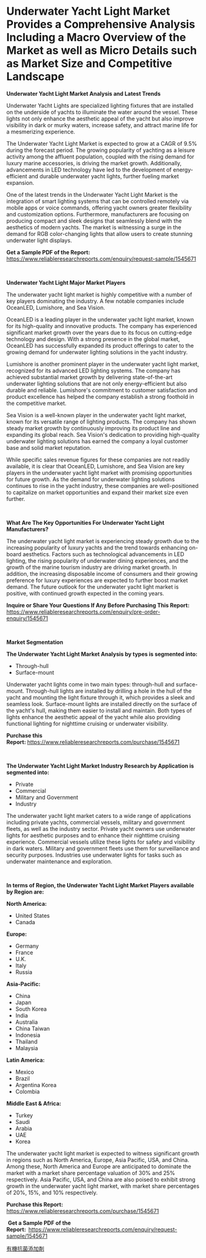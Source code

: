 <p><h1>Underwater Yacht Light Market Provides a Comprehensive Analysis Including a Macro Overview of the Market as well as Micro Details such as Market Size and Competitive Landscape</h1></p><p><strong>Underwater Yacht Light Market Analysis and Latest Trends</strong></p>
<p><p>Underwater Yacht Lights are specialized lighting fixtures that are installed on the underside of yachts to illuminate the water around the vessel. These lights not only enhance the aesthetic appeal of the yacht but also improve visibility in dark or murky waters, increase safety, and attract marine life for a mesmerizing experience. </p><p>The Underwater Yacht Light Market is expected to grow at a CAGR of 9.5% during the forecast period. The growing popularity of yachting as a leisure activity among the affluent population, coupled with the rising demand for luxury marine accessories, is driving the market growth. Additionally, advancements in LED technology have led to the development of energy-efficient and durable underwater yacht lights, further fueling market expansion.</p><p>One of the latest trends in the Underwater Yacht Light Market is the integration of smart lighting systems that can be controlled remotely via mobile apps or voice commands, offering yacht owners greater flexibility and customization options. Furthermore, manufacturers are focusing on producing compact and sleek designs that seamlessly blend with the aesthetics of modern yachts. The market is witnessing a surge in the demand for RGB color-changing lights that allow users to create stunning underwater light displays.</p></p>
<p><strong>Get a Sample PDF of the Report:&nbsp;</strong> <a href="https://www.reliableresearchreports.com/enquiry/request-sample/1545671">https://www.reliableresearchreports.com/enquiry/request-sample/1545671</a></p>
<p>&nbsp;</p>
<p><strong>Underwater Yacht Light Major Market Players</strong></p>
<p><p>The underwater yacht light market is highly competitive with a number of key players dominating the industry. A few notable companies include OceanLED, Lumishore, and Sea Vision.</p><p>OceanLED is a leading player in the underwater yacht light market, known for its high-quality and innovative products. The company has experienced significant market growth over the years due to its focus on cutting-edge technology and design. With a strong presence in the global market, OceanLED has successfully expanded its product offerings to cater to the growing demand for underwater lighting solutions in the yacht industry.</p><p>Lumishore is another prominent player in the underwater yacht light market, recognized for its advanced LED lighting systems. The company has achieved substantial market growth by delivering state-of-the-art underwater lighting solutions that are not only energy-efficient but also durable and reliable. Lumishore's commitment to customer satisfaction and product excellence has helped the company establish a strong foothold in the competitive market.</p><p>Sea Vision is a well-known player in the underwater yacht light market, known for its versatile range of lighting products. The company has shown steady market growth by continuously improving its product line and expanding its global reach. Sea Vision's dedication to providing high-quality underwater lighting solutions has earned the company a loyal customer base and solid market reputation.</p><p>While specific sales revenue figures for these companies are not readily available, it is clear that OceanLED, Lumishore, and Sea Vision are key players in the underwater yacht light market with promising opportunities for future growth. As the demand for underwater lighting solutions continues to rise in the yacht industry, these companies are well-positioned to capitalize on market opportunities and expand their market size even further.</p></p>
<p>&nbsp;</p>
<p><strong>What Are The Key Opportunities For Underwater Yacht Light Manufacturers?</strong></p>
<p><p>The underwater yacht light market is experiencing steady growth due to the increasing popularity of luxury yachts and the trend towards enhancing on-board aesthetics. Factors such as technological advancements in LED lighting, the rising popularity of underwater dining experiences, and the growth of the marine tourism industry are driving market growth. In addition, the increasing disposable income of consumers and their growing preference for luxury experiences are expected to further boost market demand. The future outlook for the underwater yacht light market is positive, with continued growth expected in the coming years.</p></p>
<p><strong>Inquire or Share Your Questions If Any Before Purchasing This Report:</strong> <a href="https://www.reliableresearchreports.com/enquiry/pre-order-enquiry/1545671">https://www.reliableresearchreports.com/enquiry/pre-order-enquiry/1545671</a></p>
<p>&nbsp;</p>
<p><strong>Market Segmentation</strong></p>
<p><strong>The Underwater Yacht Light Market Analysis by types is segmented into:</strong></p>
<p><ul><li>Through-hull</li><li>Surface-mount</li></ul></p>
<p><p>Underwater yacht lights come in two main types: through-hull and surface-mount. Through-hull lights are installed by drilling a hole in the hull of the yacht and mounting the light fixture through it, which provides a sleek and seamless look. Surface-mount lights are installed directly on the surface of the yacht's hull, making them easier to install and maintain. Both types of lights enhance the aesthetic appeal of the yacht while also providing functional lighting for nighttime cruising or underwater visibility.</p></p>
<p><strong>Purchase this Report:&nbsp;</strong><a href="https://www.reliableresearchreports.com/purchase/1545671">https://www.reliableresearchreports.com/purchase/1545671</a></p>
<p>&nbsp;</p>
<p><strong>The Underwater Yacht Light Market Industry Research by Application is segmented into:</strong></p>
<p><ul><li>Private</li><li>Commercial</li><li>Military and Government</li><li>Industry</li></ul></p>
<p><p>The underwater yacht light market caters to a wide range of applications including private yachts, commercial vessels, military and government fleets, as well as the industry sector. Private yacht owners use underwater lights for aesthetic purposes and to enhance their nighttime cruising experience. Commercial vessels utilize these lights for safety and visibility in dark waters. Military and government fleets use them for surveillance and security purposes. Industries use underwater lights for tasks such as underwater maintenance and exploration.</p></p>
<p>&nbsp;</p>
<p><strong>In terms of Region, the Underwater Yacht Light Market Players available by Region are:</strong></p>
<p>
    <p> <strong> North America: </strong>
        <ul>
            <li>United States</li>
            <li>Canada</li>
        </ul>
        </p> 
    <p> <strong> Europe: </strong>
        <ul>
            <li>Germany</li>
            <li>France</li>
            <li>U.K.</li>
            <li>Italy</li>
            <li>Russia</li>
        </ul>
        </p> 
    <p> <strong> Asia-Pacific: </strong>
        <ul>
            <li>China</li>
            <li>Japan</li>
            <li>South Korea</li>
            <li>India</li>
            <li>Australia</li>
            <li>China Taiwan</li>
            <li>Indonesia</li>
            <li>Thailand</li>
            <li>Malaysia</li>
        </ul>
        </p> 
    <p> <strong> Latin America: </strong>
        <ul>
            <li>Mexico</li>
            <li>Brazil</li>
            <li>Argentina Korea</li>
            <li>Colombia</li>
        </ul>
        </p> 
    <p> <strong> Middle East & Africa: </strong>
        <ul>
            <li>Turkey</li>
            <li>Saudi</li>
            <li>Arabia</li>
            <li>UAE</li>
            <li>Korea</li>
        </ul>
    </p>
    </p>
<p><p>The underwater yacht light market is expected to witness significant growth in regions such as North America, Europe, Asia Pacific, USA, and China. Among these, North America and Europe are anticipated to dominate the market with a market share percentage valuation of 30% and 25% respectively. Asia Pacific, USA, and China are also poised to exhibit strong growth in the underwater yacht light market, with market share percentages of 20%, 15%, and 10% respectively.</p></p>
<p><strong>Purchase this Report: </strong><a href="https://www.reliableresearchreports.com/purchase/1545671">https://www.reliableresearchreports.com/purchase/1545671</a></p>
<p>&nbsp;<strong>Get a Sample PDF of the Report:&nbsp;&nbsp;</strong><a href="https://www.reliableresearchreports.com/enquiry/request-sample/1545671">https://www.reliableresearchreports.com/enquiry/request-sample/1545671</a></p>
<p><strong></strong></p>
<p><p><a href="https://github.com/ppmazlotr77499/Market-Research-Report-List-1/blob/main/64740407142.md">有機抗菌添加剤</a></p></p>
